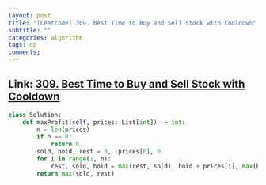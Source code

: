 ```yaml
---
layout: post
title: "[Leetcode] 309. Best Time to Buy and Sell Stock with Cooldown"
subtitle: ""
categories: algorithm
tags: dp
comments:
---
```


## Link: [309. Best Time to Buy and Sell Stock with Cooldown](https://leetcode.com/problems/best-time-to-buy-and-sell-stock-with-cooldown/description/)

```py
class Solution:
    def maxProfit(self, prices: List[int]) -> int:
        n = len(prices)
        if n == 0:
            return 0
        sold, hold, rest = 0, -prices[0], 0
        for i in range(1, n):
            rest, sold, hold = max(rest, sold), hold + prices[i], max(hold, rest - prices[i])
        return max(sold, rest)
```
